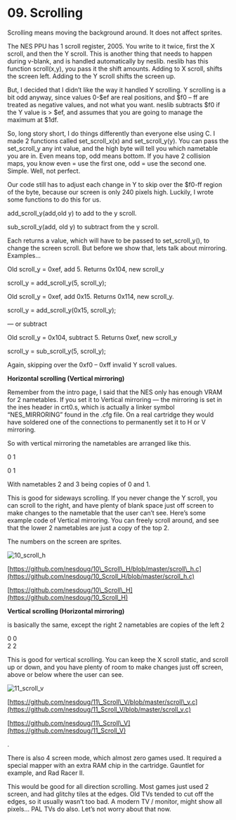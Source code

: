 # 09. Scrolling

Scrolling means moving the background around. It does not affect sprites.

The NES PPU has 1 scroll register, 2005. You write to it twice, first the X scroll, and then the Y scroll. This is another thing that needs to happen during v-blank, and is handled automatically by neslib. neslib has this function scroll\(x,y\), you pass it the shift amounts. Adding to X scroll, shifts the screen left. Adding to the Y scroll shifts the screen up.

But, I decided that I didn’t like the way it handled Y scrolling. Y scrolling is a bit odd anyway, since values 0-$ef are real positions, and $f0 – ff are treated as negative values, and not what you want. neslib subtracts $f0 if the Y value is &gt; $ef, and assumes that you are going to manage the maximum at $1df.

So, long story short, I do things differently than everyone else using C. I made 2 functions called set\_scroll\_x\(x\) and set\_scroll\_y\(y\). You can pass the set\_scroll\_y any int value, and the high byte will tell you which nametable you are in. Even means top, odd means bottom. If you have 2 collision maps, you know even = use the first one, odd = use the second one. Simple. Well, not perfect.

Our code still has to adjust each change in Y to skip over the $f0-ff region of the byte, because our screen is only 240 pixels high. Luckily, I wrote some functions to do this for us.

add\_scroll\_y\(add,old y\) to add to the y scroll.

sub\_scroll\_y\(add, old y\) to subtract from the y scroll.

Each returns a value, which will have to be passed to set\_scroll\_y\(\), to change the screen scroll. But before we show that, lets talk about mirroring. Examples…

Old scroll\_y = 0xef, add 5. Returns 0x104, new scroll\_y

scroll\_y = add\_scroll\_y\(5, scroll\_y\);

Old scroll\_y = 0xef, add 0x15. Returns 0x114, new scroll\_y.

scroll\_y = add\_scroll\_y\(0x15, scroll\_y\);

— or subtract

Old scroll\_y = 0x104, subtract 5. Returns 0xef, new scroll\_y

scroll\_y = sub\_scroll\_y\(5, scroll\_y\);

Again, skipping over the 0xf0 – 0xff invalid Y scroll values.

**Horizontal scrolling \(Vertical mirroring\)**

Remember from the intro page, I said that the NES only has enough VRAM for 2 nametables. If you set it to Vertical mirroring — the mirroring is set in the ines header in crt0.s, which is actually a linker symbol “NES\_MIRRORING” found in the .cfg file. On a real cartridge they would have soldered one of the connections to permanently set it to H or V mirroring.

So with vertical mirroring the nametables are arranged like this.

0 1

0 1

With nametables 2 and 3 being copies of 0 and 1.

This is good for sideways scrolling. If you never change the Y scroll, you can scroll to the right, and have plenty of blank space just off screen to make changes to the nametable that the user can’t see. Here’s some example code of Vertical mirroring. You can freely scroll around, and see that the lower 2 nametables are just a copy of the top 2.

The numbers on the screen are sprites.

![10\_scroll\_h](https://nesdoug.files.wordpress.com/2018/09/10_scroll_h.png?w=924)

[https://github.com/nesdoug/10\_Scroll\_H/blob/master/scroll\_h.c](https://github.com/nesdoug/10_Scroll_H/blob/master/scroll_h.c)

[https://github.com/nesdoug/10\_Scroll\_H](https://github.com/nesdoug/10_Scroll_H)

**Vertical scrolling \(Horizontal mirroring\)**

is basically the same, except the right 2 nametables are copies of the left 2

0 0  
2 2

This is good for vertical scrolling. You can keep the X scroll static, and scroll up or down, and you have plenty of room to make changes just off screen, above or below where the user can see.

![11\_scroll\_v](https://nesdoug.files.wordpress.com/2018/09/11_scroll_v.png?w=924)

[https://github.com/nesdoug/11\_Scroll\_V/blob/master/scroll\_v.c](https://github.com/nesdoug/11_Scroll_V/blob/master/scroll_v.c)

[https://github.com/nesdoug/11\_Scroll\_V](https://github.com/nesdoug/11_Scroll_V)

.

There is also 4 screen mode, which almost zero games used. It required a special mapper with an extra RAM chip in the cartridge. Gauntlet for example, and Rad Racer II.

This would be good for all direction scrolling. Most games just used 2 screen, and had glitchy tiles at the edges. Old TVs tended to cut off the edges, so it usually wasn’t too bad. A modern TV / monitor, might show all pixels… PAL TVs do also. Let’s not worry about that now.

